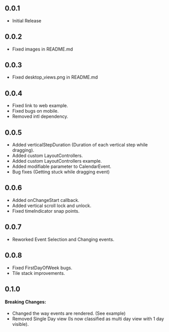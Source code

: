 ## 0.0.1

* Initial Release

## 0.0.2

* Fixed images in README.md

## 0.0.3

* Fixed desktop_views.png in README.md

## 0.0.4

* Fixed link to web example.
* Fixed bugs on mobile.
* Removed intl dependency.

## 0.0.5
* Added verticalStepDuration (Duration of each vertical step while dragging).
* Added custom LayoutControllers.
* Added custom LayoutControllers example.
* Added modifiable parameter to CalendarEvent.
* Bug fixes (Getting stuck while dragging event)

## 0.0.6

* Added onChangeStart callback.
* Added vertical scroll lock and unlock.
* Fixed timeIndicator snap points.

## 0.0.7

* Reworked Event Selection and Changing events.

## 0.0.8

* Fixed FirstDayOfWeek bugs.
* Tile stack improvements.

## 0.1.0

#### Breaking Changes:
* Changed the way events are rendered. (See example)
* Removed Single Day view (Is now classified as multi day view with 1 day visible).